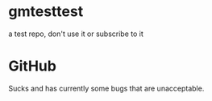 # gmtesttest
a test repo, don't use it or subscribe to it

# GitHub
  
Sucks and has currently some bugs that are unacceptable.
